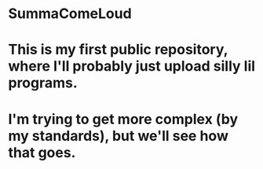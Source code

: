 # SummaComeLoud

# This is my first public repository, where I'll probably just upload silly lil programs.
# I'm trying to get more complex (by my standards), but we'll see how that goes.